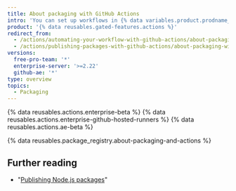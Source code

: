 ```yaml
---
title: About packaging with GitHub Actions
intro: 'You can set up workflows in {% data variables.product.prodname_actions %} to produce packages and upload them to {% data variables.product.prodname_registry %} or another package hosting provider.'
product: '{% data reusables.gated-features.actions %}'
redirect_from:
  - /actions/automating-your-workflow-with-github-actions/about-packaging-with-github-actions
  - /actions/publishing-packages-with-github-actions/about-packaging-with-github-actions
versions:
  free-pro-team: '*'
  enterprise-server: '>=2.22'
  github-ae: '*'
type: overview
topics:
  - Packaging
---
```


{% data reusables.actions.enterprise-beta %}
{% data reusables.actions.enterprise-github-hosted-runners %}
{% data reusables.actions.ae-beta %}

{% data reusables.package_registry.about-packaging-and-actions %}

## Further reading

- "[Publishing Node.js packages](/actions/automating-your-workflow-with-github-actions/publishing-nodejs-packages)"
